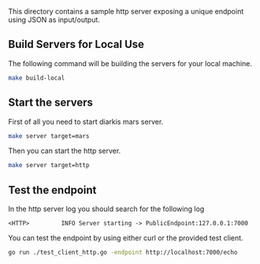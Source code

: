 This directory contains a sample http server exposing a unique endpoint
using JSON as input/output.

## Build Servers for Local Use

The following command will be building the servers for your local machine.

```sh
make build-local
```

## Start the servers

First of all you need to start diarkis mars server.

```sh
make server target=mars
```

Then you can start the http server.

```sh
make server target=http
```

## Test the endpoint

In the http server log you should search for the following log

```
<HTTP>         INFO Server starting -> PublicEndpoint:127.0.0.1:7000
```

You can test the endpoint by using either curl or the provided test client.

```sh
go run ./test_client_http.go -endpoint http://localhost:7000/echo
```
